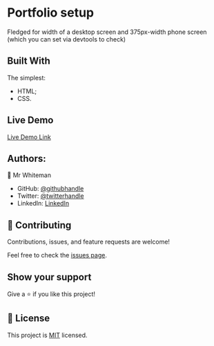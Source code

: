 
# Portfolio setup

Fledged for width of a desktop screen and 375px-width phone screen (which you can set via devtools to check) 

## Built With

The simplest:
- HTML;
- CSS.

## Live Demo 

[Live Demo Link](https://wh1tecl0ud.github.io/Portfolio_setup/)



## Authors:

👤 Mr Whiteman

- GitHub: [@githubhandle](https://github.com/githubhandle)
- Twitter: [@twitterhandle](https://twitter.com/twitterhandle)
- LinkedIn: [LinkedIn](https://linkedin.com/in/linkedinhandle)

## 🤝 Contributing

Contributions, issues, and feature requests are welcome!

Feel free to check the [issues page](../../issues/).

## Show your support

Give a ⭐️ if you like this project!

## 📝 License

This project is [MIT](./LICENSE) licensed.
